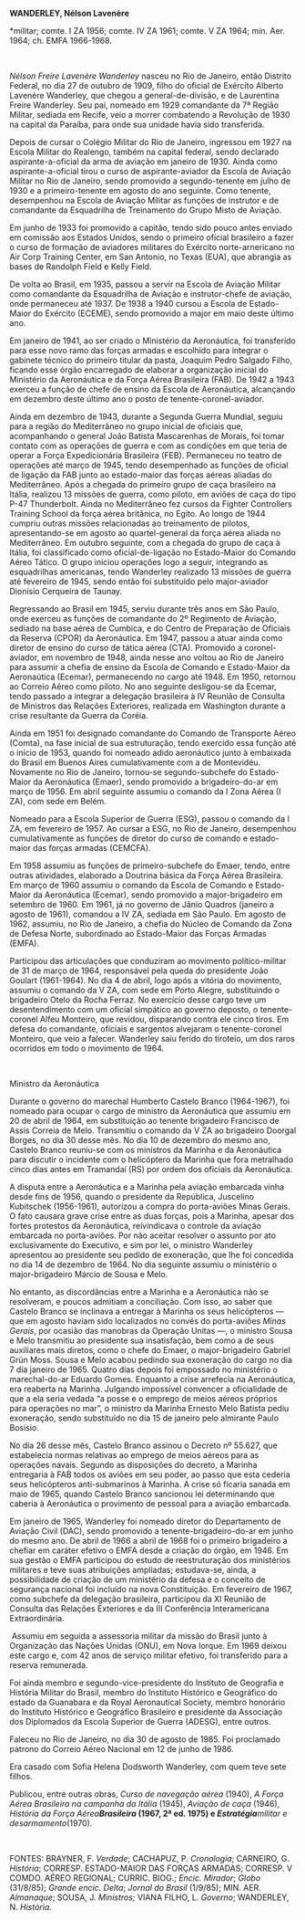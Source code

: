 **WANDERLEY, Nélson Lavenère**

\*militar; comte. I ZA 1956; comte. IV ZA 1961; comte. V ZA 1964; min.
Aer. 1964; ch. EMFA 1966-1968.

 

*Nélson Freire Lavenère Wanderley* nasceu no Rio de Janeiro, então
Distrito Federal, no dia 27 de outubro de 1909, filho do oficial de
Exército Alberto Lavenère Wanderley, que chegou a general-de-divisão, e
de Laurentina Freire Wanderley. Seu pai, nomeado em 1929 comandante da
7ª Região Militar, sediada em Recife, veio a morrer combatendo a
Revolução de 1930 na capital da Paraíba, para onde sua unidade havia
sido transferida.

Depois de cursar o Colégio Militar do Rio de Janeiro, ingressou em 1927
na Escola Militar do Realengo, também na capital federal, sendo
declarado aspirante-a-oficial da arma de aviação em janeiro de 1930.
Ainda como aspirante-a-oficial tirou o curso de aspirante-aviador da
Escola de Aviação Militar no Rio de Janeiro, sendo promovido a
segundo-tenente em julho de 1930 e a primeiro-tenente em agosto do ano
seguinte. Como tenente, desempenhou na Escola de Aviação Militar as
funções de instrutor e de comandante da Esquadrilha de Treinamento do
Grupo Misto de Aviação.

Em junho de 1933 foi promovido a capitão, tendo sido pouco antes enviado
em comissão aos Estados Unidos, sendo o primeiro oficial brasileiro a
fazer o curso de formação de aviadores militares do Exército
norte-arnericano no Air Corp Training Center, em San Antonio, no Texas
(EUA), que abrangia as bases de Randolph Field e Kelly Field.

De volta ao Brasil, em 1935, passou a servir na Escola de Aviação
Militar como comandante da Esquadrilha de Aviação e instrutor-chefe de
aviação, onde permaneceu até 1937. De 1938 a 1940 cursou a Escola de
Estado-Maior do Exército (ECEME), sendo promovido a major em maio deste
último ano.

Em janeiro de 1941, ao ser criado o Ministério da Aeronáutica, foi
transferido para esse novo ramo das forças armadas e escolhido para
integrar o gabinete técnico do primeiro titular da pasta, Joaquim Pedro
Salgado Filho, ficando esse órgão encarregado de elaborar a organização
inicial do Ministério da Aeronáutica e da Força Aérea Brasileira (FAB).
De 1942 a 1943 exerceu a função de chefe de ensino da Escola de
Aeronáutica, alcançando em dezembro deste último ano o posto de
tenente-coronel-aviador.

Ainda em dezembro de 1943, durante a Segunda Guerra Mundial, seguiu para
a região do Mediterrâneo no grupo inicial de oficiais que, acompanhando
o general João Batista Mascarenhas de Morais, foi tomar contato com as
operações de guerra e com as condições em que teria de operar a Força
Expedicionária Brasileira (FEB). Permaneceu no teatro de operações até
março de 1945, tendo desempenhado as funções de oficial de ligação da
FAB junto ao estado-maior das forças aéreas aliadas do Mediterrâneo.
Após a chegada do primeiro grupo de caça brasileiro na Itália, realizou
13 missões de guerra, como piloto, em aviões de caça do tipo P-47
Thunderbolt. Ainda no Mediterrâneo fez cursos da Fighter Controllers
Training School da força aérea britânica, no Egito. Ao longo de 1944
cumpriu outras missões relacionadas ao treinamento de pilotos,
apresentando-se em agosto ao quartel-general da força aérea aliada no
Mediterrâneo. Em outubro seguinte, com a chegada do grupo de caça à
Itália, foi classificado como oficial-de-ligação no Estado-Maior do
Comando Aéreo Tático. O grupo iniciou operações logo a seguir,
integrando as esquadrilhas americanas, tendo Wanderley realizado 13
missões de guerra até fevereiro de 1945, sendo então foi substituído
pelo major-aviador Dionísio Cerqueira de Taunay.

Regressando ao Brasil em 1945, serviu durante três anos em São Paulo,
onde exerceu as funções de comandante do 2º Regimento de Aviação,
sediado na base aérea de Cumbica, e do Centro de Preparação de Oficiais
da Reserva (CPOR) da Aeronáutica. Em 1947, passou a atuar ainda como
diretor de ensino do curso de tática aérea (CTA). Promovido a
coronel-aviador, em novembro de 1948, ainda nesse ano voltou ao Rio de
Janeiro para assumir a chefia de ensino da Escola de Comando e
Estado-Maior da Aeronaútica (Ecemar), permanecendo no cargo até 1948. Em
1950, retornou ao Correio Aéreo como piloto. No ano seguinte desligou-se
da Ecemar, tendo passado a integrar a delegação brasileira à IV Reunião
de Consulta de Ministros das Relações Exteriores, realizada em
Washington durante a crise resultante da Guerra da Coréia.

Ainda em 1951 foi designado comandante do Comando de Transporte Aéreo
(Comta), na fase inicial de sua estruturação, tendo exercido essa função
até o início de 1953, quando foi nomeado adido aeronáutico junto à
embaixada do Brasil em Buenos Aires cumulativamente com a de Montevidéu.
Novamente no Rio de Janeiro, tornou-se segundo-subchefe do Estado-Maior
da Aeronáutica (Emaer), sendo promovido a brigadeiro-do-ar em março de
1956. Em abril seguinte assumiu o comando da I Zona Aérea (I ZA), com
sede em Belém.

Nomeado para a Escola Superior de Guerra (ESG), passou o comando da I
ZA, em fevereiro de 1957. Ao cursar a ESG, no Rio de Janeiro,
desempenhou cumulativamente as funções de diretor do curso de comando e
estado-maior das forças armadas (CEMCFA).

Em 1958 assumiu as funções de primeiro-subchefe do Emaer, tendo, entre
outras atividades, elaborado a Doutrina básica da Força Aérea
Brasileira. Em março de 1960 assumiu o comando da Escola de Comando e
Estado-Maior da Aeronáutica (Ecemar), sendo promovido a major-brigadeiro
em setembro de 1960. Em 1961, já no governo de Jânio Quadros (janeiro a
agosto de 1961), comandou a IV ZA, sediada em São Paulo. Em agosto de
1962, assumiu, no Rio de Janeiro, a chefia do Núcleo de Comando da Zona
de Defesa Norte, subordinado ao Estado-Maior das Forças Armadas (EMFA).

Participou das articulações que conduziram ao movimento político-militar
de 31 de março de 1964, responsável pela queda do presidente João
Goulart (1961-1964). No dia 4 de abril, logo após a vitória do
movimento, assumiu o comando da V ZA, com sede em Porto Alegre,
substituindo o brigadeiro Otelo da Rocha Ferraz. No exercício desse
cargo teve um desentendimento com um oficial simpático ao governo
deposto, o tenente-coronel Alfeu Monteiro, que revidou, disparando
contra ele cinco tiros. Em defesa do comandante, oficiais e sargentos
alvejaram o tenente-coronel Monteiro, que veio a falecer. Wanderley saiu
ferido do tiroteio, um dos raros ocorridos em todo o movimento de 1964.

 

Ministro da Aeronáutica

Durante o governo do marechal Humberto Castelo Branco (1964-1967), foi
nomeado para ocupar o cargo de ministro da Aeronáutica que assumiu em 20
de abril de 1964, em substituição ao tenente brigadeiro Francisco de
Assis Correia de Melo. Transmitiu o comando da V ZA ao brigadeiro
Doorgal Borges, no dia 30 desse mês. No dia 10 de dezembro do mesmo ano,
Castelo Branco reuniu-se com os ministros da Marinha e da Aeronáutica
para discutir o incidente com o helicóptero da Marinha que fora
metralhado cinco dias antes em Tramandaí (RS) por ordem dos oficiais da
Aeronáutica.

A disputa entre a Aeronáutica e a Marinha pela aviação embarcada vinha
desde fins de 1956, quando o presidente da República, Juscelino
Kubitschek (1956-1961), autorizou a compra do porta-aviões Minas Gerais.
O fato causara grave crise entre as duas forças, pois a Marinha, apesar
dos fortes protestos da Aeronáutica, reivindicava o controle da aviação
embarcada no porta-aviões. Por não aceitar resolver o assunto por ato
exclusivamente do Executivo, e sim por lei, o ministro Wanderley
apresentou ao presidente seu pedido de exoneração, que lhe foi concedida
no dia 14 de dezembro de 1964. No dia seguinte assumiu o ministério o
major-brigadeiro Márcio de Sousa e Melo.

No entanto, as discordâncias entre a Marinha e a Aeronáutica não se
resolveram, e poucos admitiam a conciliação. Com isso, ao saber que
Castelo Branco se inclinava a entregar à Marinha os seus helicópteros —
que em agosto haviam sido localizados no convés do porta-aviões *Minas
Gerais*, por ocasião das manobras da Operação Unitas —, o ministro Sousa
e Melo transmitiu ao presidente sua insatisfação, bem como a de seus
auxiliares mais diretos, como o chefe do Emaer, o major-brigadeiro
Gabriel Grün Moss. Sousa e Melo acabou pedindo sua exoneração do cargo
no dia 7 dia janeiro de 1965. Quatro dias depois foi empossado no
ministério o marechal-do-ar Eduardo Gomes. Enquanto a crise arrefecia na
Aeronáutica, era reaberta na Marinha. Julgando impossível convencer a
oficialidade de que a ela seria vedada “a posse e o emprego de meios
aéreos próprios para operações no mar”, o ministro da Marinha Ernesto
Melo Batista pediu exoneração, sendo substituído no dia 15 de janeiro
pelo almirante Paulo Bosísio.

No dia 26 desse mês, Castelo Branco assinou o Decreto nº 55.627, que
estabelecia normas relativas ao emprego de meios aéreos para as
operações navais. Segundo as disposições do decreto, a Marinha
entregaria à FAB todos os aviões em seu poder, ao passo que esta cederia
seus helicópteros anti-submarinos à Marinha. A crise só ficaria sanada
em maio de 1965, quando Castelo Branco sancionou lei determinando que
caberia à Aeronáutica o provimento de pessoal para a aviação embarcada.

Em janeiro de 1965, Wanderley foi nomeado diretor do Departamento de
Aviação Civil (DAC), sendo promovido a tenente-brigadeiro-do-ar em junho
do mesmo ano. De abril de 1966 a abril de 1968 foi o primeiro brigadeiro
a chefiar em caráter efetivo o EMFA desde a criação do órgão, em 1946.
Em sua gestão o EMFA participou do estudo de reestruturação dos
ministérios militares e teve suas atribuições ampliadas; estudava-se,
ainda, a possibilidade de criação de um ministério da defesa e o
conceito de segurança nacional foi incluído na nova Constituição. Em
fevereiro de 1967, como subchefe da delegação brasileira, participou da
XI Reunião de Consulta das Relações Exteriores e da III Conferência
Interamericana Extraordinária.

 Assumiu em seguida a assessoria militar da missão do Brasil junto à
Organização das Nações Unidas (ONU), em Nova Iorque. Em 1969 deixou este
cargo e, com 42 anos de serviço militar efetivo, foi transferido para a
reserva remunerada.

Foi ainda membro e segundo-vice-presidente do Instituto de Geografia e
História Militar do Brasil, membro do Instituto Histórico e Geográfico
do estado da Guanabara e da Royal Aeronautical Society, membro honorário
do Instituto Histórico e Geográfico Brasileiro e presidente da
Associação dos Diplomados da Escola Superior de Guerra (ADESG), entre
outros.

Faleceu no Rio de Janeiro, no dia 30 de agosto de 1985. Foi proclamado
patrono do Correio Aéreo Nacional em 12 de junho de 1986.

Era casado com Sofia Helena Dodsworth Wanderley, com quem teve sete
filhos.

Publicou, entre outras obras, *Curso de navegação aérea* (1940), *A
Força Aérea Brasileira na campanha da Itália* (1945), *Aviação de caça*
(1946), *História da Força Aérea****Brasileira* (1967, 2ª ed. 1975) e
*Estratégia****militar e desarmamento*(1970).

 

FONTES: BRAYNER, F. *Verdade*; CACHAPUZ, P. *Cronologia*; CARNEIRO, G.
*História*; CORRESP. ESTADO-MAIOR DAS FORÇAS ARMADAS; CORRESP. V COMDO.
AÉREO REGIONAL; CURRIC. BIOG.; *Encic. Mirador*; *Globo* (31/8/85);
*Grande encic. Delta*; *Jornal do Brasil* (1/9/85); MIN. AER.
*Almanaque*; SOUSA, J. *Ministros*; VIANA FILHO, L. *Governo*;
WANDERLEY, N. *História*.

 
